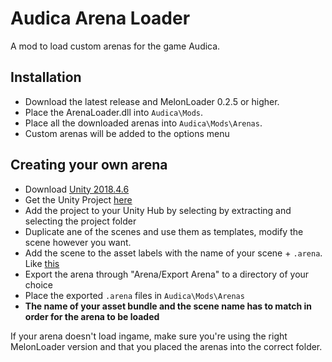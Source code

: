 # Audica Arena Loader

A mod to load custom arenas for the game Audica.

## Installation

* Download the latest release and MelonLoader 0.2.5 or higher.
* Place the ArenaLoader.dll into `Audica\Mods`.
* Place all the downloaded arenas into `Audica\Mods\Arenas`.
* Custom arenas will be added to the options menu

## Creating your own arena

* Download [Unity 2018.4.6](https://unity3d.com/get-unity/download/archive)
* Get the Unity Project [here](https://drive.google.com/file/d/1yw6wXblnhMXYsovsKcvuuAQA_nQ0TmCP/view?usp=sharing)
* Add the project to your Unity Hub by selecting by extracting and selecting the project folder
* Duplicate ane of the scenes and use them as templates, modify the scene however you want.
* Add the scene to the asset labels with the name of your scene + `.arena`. Like [this](https://i.imgur.com/uxczfuz.png)
* Export the arena through "Arena/Export Arena" to a directory of your choice
* Place the exported `.arena` files in `Audica\Mods\Arenas`
* **The name of your asset bundle and the scene name has to match in order for the arena to be loaded**

If your arena doesn't load ingame, make sure you're using the right MelonLoader version and that you placed the arenas into the correct folder.
